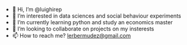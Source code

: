 - 👋 Hi, I’m @luighirep
- 👀 I’m interested in data sciences and social behaviour experiments
- 🌱 I’m currently learning python and study an economics master
- 💞️ I’m looking to collaborate on projects on my insterests
- 📫 How to reach me? lerbermudez@gmail.com

<!---
luighirep/luighirep is a ✨ special ✨ repository because its `README.md` (this file) appears on your GitHub profile.
You can click the Preview link to take a look at your changes.
--->

